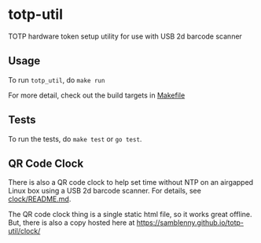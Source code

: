 # totp-util

TOTP hardware token setup utility for use with USB 2d barcode scanner


## Usage

To run `totp_util`, do `make run`

For more detail, check out the build targets in [Makefile](Makefile)


## Tests

To run the tests, do `make test` or `go test`.


## QR Code Clock

There is also a QR code clock to help set time without NTP on an
airgapped Linux box using a USB 2d barcode scanner. For details,
see [clock/README.md](clock/README.md).

The QR code clock thing is a single static html file, so it works
great offline. But, there is also a copy hosted here at
https://samblenny.github.io/totp-util/clock/
